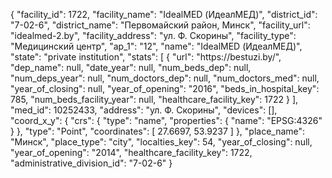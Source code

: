 {
    "facility_id": 1722,
    "facility_name": "IdealMED (ИдеалМЕД)",
    "district_id": "7-02-6",
    "district_name": "Первомайский район, Минск",
    "facility_url": "idealmed-2.by",
    "facility_address": "ул. Ф. Скорины",
    "facility_type": "Медицинский центр",
    "ap_1": "12",
    "name": "IdealMED (ИдеалМЕД)",
    "state": "private institution",
    "stats": [
        {
            "url": "https:\/\/bestuzi.by\/",
            "dep_name": null,
            "date_year": null,
            "num_beds_dep": null,
            "num_deps_year": null,
            "num_doctors_dep": null,
            "num_doctors_med": null,
            "year_of_closing": null,
            "year_of_opening": "2016",
            "beds_in_hospital_key": 785,
            "num_beds_facility_year": null,
            "healthcare_facility_key": 1722
        }
    ],
    "med_id": 10252433,
    "address": "ул. Ф. Скорины",
    "devices": [],
    "coord_x_y": {
        "crs": {
            "type": "name",
            "properties": {
                "name": "EPSG:4326"
            }
        },
        "type": "Point",
        "coordinates": [
            27.6697,
            53.9237
        ]
    },
    "place_name": "Минск",
    "place_type": "city",
    "localties_key": 54,
    "year_of_closing": null,
    "year_of_opening": "2014",
    "healthcare_facility_key": 1722,
    "administrative_division_id": "7-02-6"
}